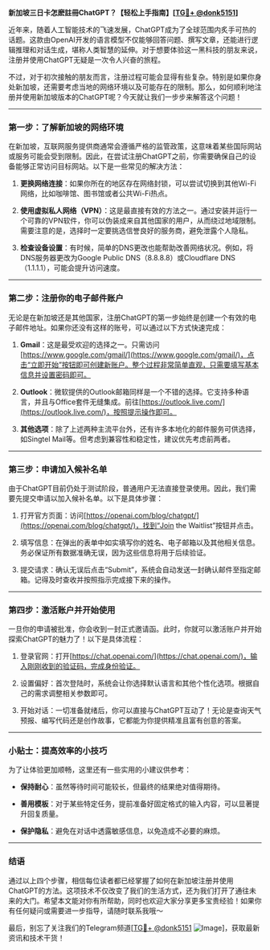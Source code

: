**新加坡三日卡怎麽註冊ChatGPT？【轻松上手指南】[[TG💪+ @donk5151](https://t.me/s/donk5151)]**

近年来，随着人工智能技术的飞速发展，ChatGPT成为了全球范围内炙手可热的话题。这款由OpenAI开发的语言模型不仅能够回答问题、撰写文章，还能进行逻辑推理和对话生成，堪称人类智慧的延伸。对于想要体验这一黑科技的朋友来说，注册并使用ChatGPT无疑是一次令人兴奋的旅程。

不过，对于初次接触的朋友而言，注册过程可能会显得有些复杂。特别是如果你身处新加坡，还需要考虑当地的网络环境以及可能存在的限制。那么，如何顺利地注册并使用新加坡版本的ChatGPT呢？今天就让我们一步步来解答这个问题！

---

### **第一步：了解新加坡的网络环境**

在新加坡，互联网服务提供商通常会遵循严格的监管政策，这意味着某些国际网站或服务可能会受到限制。因此，在尝试注册ChatGPT之前，你需要确保自己的设备能够正常访问目标网站。以下是一些常见的解决方法：

1. **更换网络连接**：如果你所在的地区存在网络封锁，可以尝试切换到其他Wi-Fi网络，比如咖啡馆、图书馆或者公共Wi-Fi热点。
   
2. **使用虚拟私人网络（VPN）**：这是最直接有效的方法之一。通过安装并运行一个可靠的VPN软件，你可以伪装成来自其他国家的用户，从而绕过地域限制。需要注意的是，选择时一定要挑选信誉良好的服务商，避免泄露个人隐私。

3. **检查设备设置**：有时候，简单的DNS更改也能帮助改善网络状况。例如，将DNS服务器更改为Google Public DNS（8.8.8.8）或Cloudflare DNS（1.1.1.1），可能会提升访问速度。

---

### **第二步：注册你的电子邮件账户**

无论是在新加坡还是其他国家，注册ChatGPT的第一步始终是创建一个有效的电子邮件地址。如果你还没有这样的账号，可以通过以下方式快速完成：

1. **Gmail**：这是最受欢迎的选择之一。只需访问[https://www.google.com/gmail/](https://www.google.com/gmail/)，点击“立即开始”按钮即可创建新账户。整个过程非常简单直观，只需要填写基本信息并设置密码即可。

2. **Outlook**：微软提供的Outlook邮箱同样是一个不错的选择。它支持多种语言，并且与Office套件无缝集成。前往[https://outlook.live.com/](https://outlook.live.com/)，按照提示操作即可。

3. **其他选项**：除了上述两种主流平台外，还有许多本地化的邮件服务可供选择，如Singtel Mail等。但考虑到兼容性和稳定性，建议优先考虑前两者。

---

### **第三步：申请加入候补名单**

由于ChatGPT目前仍处于测试阶段，普通用户无法直接登录使用。因此，我们需要先提交申请以加入候补名单。以下是具体步骤：

1. 打开官方页面：访问[https://openai.com/blog/chatgpt/](https://openai.com/blog/chatgpt/)，找到“Join the Waitlist”按钮并点击。

2. 填写信息：在弹出的表单中如实填写你的姓名、电子邮箱以及其他相关信息。务必保证所有数据准确无误，因为这些信息将用于后续验证。

3. 提交请求：确认无误后点击“Submit”，系统会自动发送一封确认邮件至指定邮箱。记得及时查收并按照指示完成接下来的操作。

---

### **第四步：激活账户并开始使用**

一旦你的申请被批准，你会收到一封正式邀请函。此时，你就可以激活账户并开始探索ChatGPT的魅力了！以下是具体流程：

1. 登录官网：打开[https://chat.openai.com/](https://chat.openai.com/)，输入刚刚收到的验证码，完成身份验证。

2. 设置偏好：首次登陆时，系统会让你选择默认语言和其他个性化选项。根据自己的需求调整相关参数即可。

3. 开始对话：一切准备就绪后，你可以直接与ChatGPT互动了！无论是查询天气预报、编写代码还是创作故事，它都能为你提供精准且富有创意的答案。

---

### **小贴士：提高效率的小技巧**

为了让体验更加顺畅，这里还有一些实用的小建议供参考：

- **保持耐心**：虽然等待时间可能较长，但最终的结果绝对值得期待。
  
- **善用模板**：对于某些特定任务，提前准备好固定格式的输入内容，可以显著提升回复质量。

- **保护隐私**：避免在对话中透露敏感信息，以免造成不必要的麻烦。

---

### **结语**

通过以上四个步骤，相信每位读者都已经掌握了如何在新加坡注册并使用ChatGPT的方法。这项技术不仅改变了我们的生活方式，还为我们打开了通往未来的大门。希望本文能对你有所帮助，同时也欢迎大家分享更多宝贵经验！如果你有任何疑问或需要进一步指导，请随时联系我哦～ 

最后，别忘了关注我们的Telegram频道[[TG💪+ @donk5151](https://t.me/s/donk5151) ![Image](https://i.postimg.cc/rwNCRYN7/Snipaste-2025-04-30-17-27-05.png)]，获取最新资讯和技术干货！